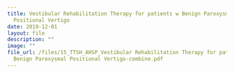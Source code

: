 ```yaml
---
title: Vestibular Rehabilitation Therapy for patients w Benign Paroxysmal
  Positional Vertigo
date: 2019-12-01
layout: file
description: ""
image: ""
file_url: /files/15_TTSH_AHSP_Vestibular Rehabilitation Therapy for patients w
  Benign Paroxysmal Positional Vertigo-combine.pdf
---
```

